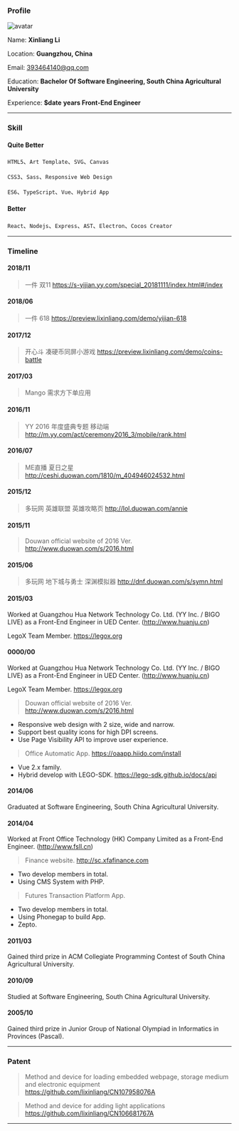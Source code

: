 
### Profile

![avatar](./static/img/avatar.jpg)

Name: __Xinliang Li__

Location: __Guangzhou, China__

Email:  393464140@qq.com

Education: __Bachelor Of Software Engineering, South China Agricultural University__

Experience: __$date__ __years Front-End Engineer__

---
### Skill

#### Quite Better

`HTML5`、`Art Template`、`SVG`、`Canvas`

`CSS3`、`Sass`、`Responsive Web Design`

`ES6`、`TypeScript`、`Vue`、`Hybrid App`

#### Better

`React`、`Nodejs`、`Express`、`AST`、`Electron`、`Cocos Creator`

---
### Timeline

#### 2018/11

> 一件 双11 https://s-yijian.yy.com/special_20181111/index.html#/index

#### 2018/06

> 一件 618 https://preview.lixinliang.com/demo/yijian-618

#### 2017/12

> 开心斗 凑硬币同屏小游戏 https://preview.lixinliang.com/demo/coins-battle

#### 2017/03

> Mango 需求方下单应用

#### 2016/11

> YY 2016 年度盛典专题 移动端 http://m.yy.com/act/ceremony2016_3/mobile/rank.html

#### 2016/07

> ME直播 夏日之星 http://ceshi.duowan.com/1810/m_404946024532.html

#### 2015/12

> 多玩网 英雄联盟 英雄攻略页 http://lol.duowan.com/annie

#### 2015/11

> Douwan official website of 2016 Ver. http://www.duowan.com/s/2016.html

#### 2015/06

> 多玩网 地下城与勇士 深渊模拟器 http://dnf.duowan.com/s/symn.html

#### 2015/03

Worked at Guangzhou Hua Network Technology Co. Ltd. (YY Inc. / BIGO LIVE) as a Front-End Engineer in UED Center. (http://www.huanju.cn)

LegoX Team Member. https://legox.org

#### 0000/00

Worked at Guangzhou Hua Network Technology Co. Ltd. (YY Inc. / BIGO LIVE) as a Front-End Engineer in UED Center. (http://www.huanju.cn)

LegoX Team Member. https://legox.org

> Douwan official website of 2016 Ver. http://www.duowan.com/s/2016.html

* Responsive web design with 2 size, wide and narrow.
* Support best quality icons for high DPI screens.
* Use Page Visibility API to improve user experience.

> Office Automatic App. https://oaapp.hiido.com/install

* Vue 2.x family.
* Hybrid develop with LEGO-SDK. https://lego-sdk.github.io/docs/api


#### 2014/06

Graduated at Software Engineering, South China Agricultural University.

#### 2014/04

Worked at Front Office Technology (HK) Company Limited as a Front-End Engineer. (http://www.fsll.cn)

> Finance website. http://sc.xfafinance.com

* Two develop members in total.
* Using CMS System with PHP.

> Futures Transaction Platform App.

* Two develop members in total.
* Using Phonegap to build App.
* Zepto.

#### 2011/03

Gained third prize in ACM Collegiate Programming Contest of South China Agricultural University.

#### 2010/09

Studied at Software Engineering, South China Agricultural University.

#### 2005/10

Gained third prize in Junior Group of National Olympiad in Informatics in Provinces (Pascal).

---
### Patent

> Method and device for loading embedded webpage, storage medium and electronic equipment https://github.com/lixinliang/CN107958076A

> Method and device for adding light applications https://github.com/lixinliang/CN106681767A

---
